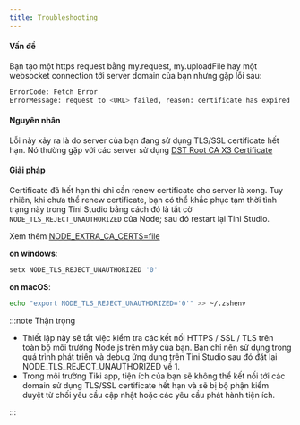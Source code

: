 ```yaml
---
title: Troubleshooting
---
```


#### Vấn đề

Bạn tạo một https request bằng my.request, my.uploadFile hay một websocket connection tới server domain của bạn nhưng gặp lỗi sau:

```bash
ErrorCode: Fetch Error
ErrorMessage: request to <URL> failed, reason: certificate has expired
```

#### Nguyên nhân

Lỗi này xảy ra là do server của bạn đang sử dụng TLS/SSL certificate hết hạn. Nó thường gặp với các server sử dụng [DST Root CA X3 Certificate](https://letsencrypt.org/docs/dst-root-ca-x3-expiration-september-2021/)

#### Giải pháp

Certificate đã hết hạn thì chỉ cần renew certificate cho server là xong. Tuy nhiên, khi chưa thể renew certificate, bạn có thể khắc phục tạm thời tình trạng này trong Tini Studio bằng cách đó là tắt cờ `NODE_TLS_REJECT_UNAUTHORIZED` của Node; sau đó restart lại Tini Studio.

Xem thêm [NODE_EXTRA_CA_CERTS=file](https://nodejs.org/api/cli.html#node_tls_reject_unauthorizedvalue)

**on windows**:

```bash
setx NODE_TLS_REJECT_UNAUTHORIZED '0'
```

**on macOS**:

```bash
echo "export NODE_TLS_REJECT_UNAUTHORIZED='0'" >> ~/.zshenv
```

:::note Thận trọng

- Thiết lập này sẽ tắt việc kiểm tra các kết nối HTTPS / SSL / TLS trên toàn bộ môi trường Node.js trên máy của bạn. Bạn chỉ nên sử dụng trong quá trình phát triển và debug ứng dụng trên Tini Studio sau đó đặt lại NODE_TLS_REJECT_UNAUTHORIZED về 1.
- Trong môi trường Tiki app, tiện ích của bạn sẽ không thể kết nối tới các domain sử dụng TLS/SSL certificate hết hạn và sẽ bị bộ phận kiểm duyệt từ chối yêu cầu cập nhật hoặc các yêu cầu phát hành tiện ích.

:::
